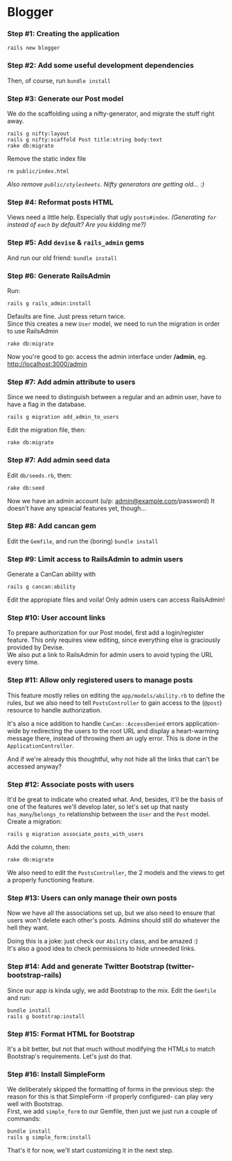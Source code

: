 # Blogger

### Step #1: Creating the application

    rails new blogger


### Step #2: Add some useful development dependencies

Then, of course, run `bundle install`


### Step #3: Generate our Post model

We do the scaffolding using a nifty-generator, and migrate the stuff right away.

    rails g nifty:layout
    rails g nifty:scaffold Post title:string body:text
    rake db:migrate

Remove the static index file

    rm public/index.html

*Also remove `public/stylesheets`. Nifty generators are getting old... :)*


### Step #4: Reformat posts HTML

Views need a little help. Especially that ugly `posts#index`. *(Generating `for` instead of `each` by default? Are you kidding me?)*


### Step #5: Add `devise` & `rails_admin` gems

And run our old friend: `bundle install`


### Step #6: Generate RailsAdmin

Run:

    rails g rails_admin:install

Defaults are fine. Just press return twice.  
Since this creates a new `User` model, we need to run the migration in order to use RailsAdmin

    rake db:migrate

Now you're good to go: access the admin interface under **/admin**, eg. [http://localhost:3000/admin](http://localhost:3000/admin)


### Step #7: Add admin attribute to users

Since we need to distinguish between a regular and an admin user, have to have a flag in the database.

    rails g migration add_admin_to_users

Edit the migration file, then:

    rake db:migrate


### Step #7: Add admin seed data

Edit `db/seeds.rb`, then:

    rake db:seed

Now we have an admin account (u/p: admin@example.com/password) It doesn't have any speacial features yet, though...


### Step #8: Add cancan gem

Edit the `Gemfile`, and run the (boring) `bundle install`


### Step #9: Limit access to RailsAdmin to admin users

Generate a CanCan ability with

    rails g cancan:ability

Edit the appropiate files and voila! Only admin users can access RailsAdmin!


### Step #10: User account links

To prepare authorization for our Post model, first add a login/register feature. This only requires view editing, since everything else is graciously provided by Devise.  
We also put a link to RailsAdmin for admin users to avoid typing the URL every time.


### Step #11: Allow only registered users to manage posts

This feature mostly relies on editing the `app/models/ability.rb` to define the rules, but we also need to tell `PostsController` to gain access to the (`@post`) resource to handle authorization.

It's also a nice addition to handle `CanCan::AccessDenied` errors application-wide by redirecting the users to the root URL and display a heart-warming message there, instead of throwing them an ugly error. This is done in the `ApplicationController`.

And if we're already this thoughtful, why not hide all the links that can't be accessed anyway?


### Step #12: Associate posts with users

It'd be great to indicate who created what. And, besides, it'll be the basis of one of the features we'll develop later, so let's set up that nasty `has_many`/`belongs_to` relationship between the `User` and the `Post` model.  
Create a migration:

    rails g migration associate_posts_with_users

Add the column, then:

    rake db:migrate

We also need to edit the `PostsController`, the 2 models and the views to get a properly functioning feature.


### Step #13: Users can only manage their own posts

Now we have all the associations set up, but we also need to ensure that users won't delete each other's posts. Admins should still do whatever the hell they want.

Doing this is a joke: just check our `Ability` class, and be amazed :)  
It's also a good idea to check permissions to hide unneeded links.


### Step #14: Add and generate Twitter Bootstrap (twitter-bootstrap-rails)

Since our app is kinda ugly, we add Bootstrap to the mix. Edit the `Gemfile` and run:

    bundle install
    rails g bootstrap:install


### Step #15: Format HTML for Bootstrap

It's a bit better, but not that much without modifying the HTMLs to match Bootstrap's requirements. Let's just do that.


### Step #16: Install SimpleForm

We deliberately skipped the formatting of forms in the previous step: the reason for this is that SimpleForm -if properly configured- can play very well with Bootstrap.  
First, we add `simple_form` to our Gemfile, then just we just run a couple of commands:

    bundle install
    rails g simple_form:install

That's it for now, we'll start customizing it in the next step.
